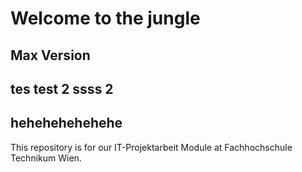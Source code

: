 # Welcome to the jungle

## Max Version

## tes test 2 ssss 2

## hehehehehehehe


This repository is for our IT-Projektarbeit Module at Fachhochschule Technikum Wien.

